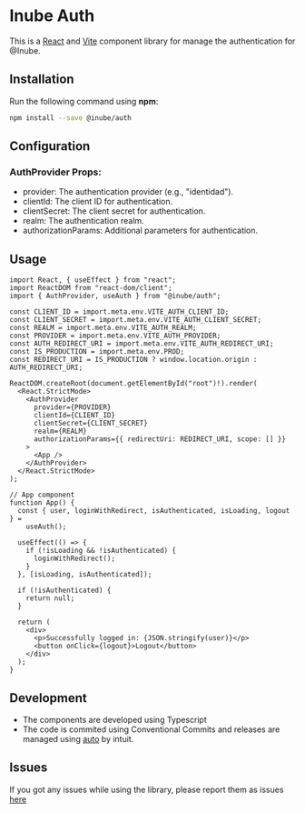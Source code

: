# Inube Auth

This is a [React](https://reactjs.org/) and [Vite](https://vitejs.dev/) component library for manage the authentication for @Inube.

## Installation

Run the following command using **npm**:

```bash
npm install --save @inube/auth
```

## Configuration

### AuthProvider Props:

- provider: The authentication provider (e.g., "identidad").
- clientId: The client ID for authentication.
- clientSecret: The client secret for authentication.
- realm: The authentication realm.
- authorizationParams: Additional parameters for authentication.

## Usage

```tsx
import React, { useEffect } from "react";
import ReactDOM from "react-dom/client";
import { AuthProvider, useAuth } from "@inube/auth";

const CLIENT_ID = import.meta.env.VITE_AUTH_CLIENT_ID;
const CLIENT_SECRET = import.meta.env.VITE_AUTH_CLIENT_SECRET;
const REALM = import.meta.env.VITE_AUTH_REALM;
const PROVIDER = import.meta.env.VITE_AUTH_PROVIDER;
const AUTH_REDIRECT_URI = import.meta.env.VITE_AUTH_REDIRECT_URI;
const IS_PRODUCTION = import.meta.env.PROD;
const REDIRECT_URI = IS_PRODUCTION ? window.location.origin : AUTH_REDIRECT_URI;

ReactDOM.createRoot(document.getElementById("root")!).render(
  <React.StrictMode>
    <AuthProvider
      provider={PROVIDER}
      clientId={CLIENT_ID}
      clientSecret={CLIENT_SECRET}
      realm={REALM}
      authorizationParams={{ redirectUri: REDIRECT_URI, scope: [] }}
    >
      <App />
    </AuthProvider>
  </React.StrictMode>
);

// App component
function App() {
  const { user, loginWithRedirect, isAuthenticated, isLoading, logout } =
    useAuth();

  useEffect(() => {
    if (!isLoading && !isAuthenticated) {
      loginWithRedirect();
    }
  }, [isLoading, isAuthenticated]);

  if (!isAuthenticated) {
    return null;
  }

  return (
    <div>
      <p>Successfully logged in: {JSON.stringify(user)}</p>
      <button onClick={logout}>Logout</button>
    </div>
  );
}
```

## Development

- The components are developed using Typescript
- The code is commited using Conventional Commits and releases are managed using [auto](https://intuit.github.io/auto/) by intuit.

## Issues

If you got any issues while using the library, please report them as issues [here](https://github.com/selsa-inube/auth/issues)
